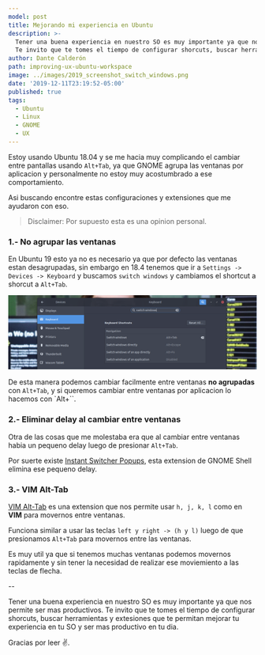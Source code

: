 ```yaml
---
model: post
title: Mejorando mi experiencia en Ubuntu
description: >- 
  Tener una buena experiencia en nuestro SO es muy importante ya que nos permite ser mas productivos. 
  Te invito que te tomes el tiempo de configurar shorcuts, buscar herramientas y extesiones que te permitan mejorar tu experiencia en tu SO y ser mas productivo en tu dia.
author: Dante Calderón
path: improving-ux-ubuntu-workspace
image: ../images/2019_screenshot_switch_windows.png
date: '2019-12-11T23:19:52-05:00'
published: true
tags:
  - Ubuntu
  - Linux
  - GNOME
  - UX
---
```


Estoy usando Ubuntu 18.04 y se me hacia muy complicando el cambiar entre pantallas usando `Alt+Tab`, ya que 
GNOME agrupa las ventanas por aplicacion y personalmente no estoy muy acostumbrado a ese comportamiento.

Asi buscando encontre estas configuraciones y extensiones que me ayudaron con eso.

> Disclaimer: Por supuesto esta es una opinion personal.

### 1.- No agrupar las ventanas

En Ubuntu 19 esto ya no es necesario ya que por defecto las ventanas estan desagrupadas, sin embargo 
en 18.4 tenemos que ir a `Settings -> Devices -> Keyboard` y buscamos `switch windows` y cambiamos el shortcut a
shorcut a `Alt+Tab`.

![Change swtich windows behaviour](../images/2019_screenshot_switch_windows_config.png)


De esta manera podemos cambiar facilmente entre ventanas **no agrupadas** con `Alt+Tab`, y si queremos
cambiar entre ventanas por aplicacion lo hacemos con `Alt+``.

### 2.- Eliminar delay al cambiar entre ventanas

Otra de las cosas que me molestaba era que al cambiar entre ventanas habia un pequeno delay luego 
de presionar `Alt+Tab`.

Por suerte existe [Instant Switcher Popups](https://extensions.gnome.org/extension/1199/instant-switcher-popups/), esta extension de GNOME Shell elimina ese pequeno delay.

### 3.- VIM Alt-Tab

[VIM Alt-Tab](https://extensions.gnome.org/extension/2212/vim-alt-tab/) es una extension que nos permite usar `h, j, k, l` como en **VIM**  para movernos entre ventanas.

Funciona similar a usar las teclas `left y right -> (h y l)` luego de que presionamos `Alt+Tab` para movernos entre las
ventanas.

Es muy util ya que si tenemos muchas ventanas podemos movernos rapidamente y sin tener la necesidad de realizar 
ese moviemiento a las teclas de flecha.

--

Tener una buena experiencia en nuestro SO es muy importante ya que nos permite ser mas productivos. 
Te invito que te tomes el tiempo de configurar shorcuts, buscar herramientas y extesiones que te permitan mejorar tu experiencia en tu SO y ser mas productivo en tu dia.

Gracias por leer ✌.
